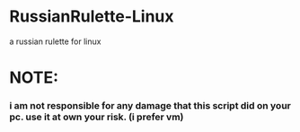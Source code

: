 # RussianRulette-Linux
 a russian rulette for linux

# NOTE: 
### i am not responsible for any damage that this script did on your pc. use it at own your risk. (i prefer vm)
